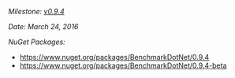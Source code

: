_Milestone: [v0.9.4](https://github.com/PerfDotNet/BenchmarkDotNet/issues?q=milestone%3Av0.9.4)_

_Date: March 24, 2016_

_NuGet Packages:_
* https://www.nuget.org/packages/BenchmarkDotNet/0.9.4
* https://www.nuget.org/packages/BenchmarkDotNet/0.9.4-beta